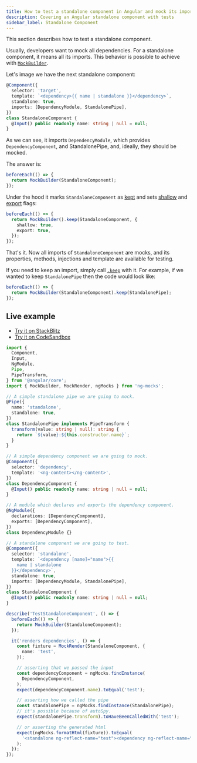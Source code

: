 ```yaml
---
title: How to test a standalone component in Angular and mock its imports
description: Covering an Angular standalone component with tests
sidebar_label: Standalone Component
---
```


This section describes how to test a standalone component.

Usually, developers want to mock all dependencies.
For a standalone component, it means all its imports.
This behavior is possible to achieve with [`MockBuilder`](../api/MockBuilder.md#shallow-flag).

Let's image we have the next standalone component:

```ts
@Component({
  selector: 'target',
  template: `<dependency>{{ name | standalone }}</dependency>`,
  standalone: true,
  imports: [DependencyModule, StandalonePipe],
})
class StandaloneComponent {
  @Input() public readonly name: string | null = null;
}
```

As we can see, it imports `DependencyModule`, which provides `DependencyComponent`, and StandalonePipe,
and, ideally, they should be mocked.

The answer is:

```ts
beforeEach(() => {
  return MockBuilder(StandaloneComponent);
});
```

Under the hood it marks `StandaloneComponent` as [kept](../api/MockBuilder.md#keep)
and sets [shallow](../api/MockBuilder.md#shallow-flag) and [export](../api/MockBuilder.md#export-flag) flags:

```ts
beforeEach(() => {
  return MockBuilder().keep(StandaloneComponent, {
    shallow: true,
    export: true,
  });
});
```

That's it. Now all imports of `StandaloneComponent` are mocks,
and its properties, methods, injections and template are available for testing. 

If you need to keep an import, simply call [`.keep`](../api/MockBuilder.md#keep) with it.
For example, if we wanted to keep `StandalonePipe` then the code would look like:

```ts
beforeEach(() => {
  return MockBuilder(StandaloneComponent).keep(StandalonePipe);
});
```

## Live example

- [Try it on StackBlitz](https://stackblitz.com/github/help-me-mom/ng-mocks-sandbox/tree/tests?file=src/examples/TestStandaloneComponent/test.spec.ts&initialpath=%3Fspec%3DTestStandaloneComponent)
- [Try it on CodeSandbox](https://codesandbox.io/s/github/help-me-mom/ng-mocks-sandbox/tree/tests?file=/src/examples/TestStandaloneComponent/test.spec.ts&initialpath=%3Fspec%3DTestStandaloneComponent)

```ts title="https://github.com/help-me-mom/ng-mocks/tree/master/examples/TestStandaloneComponent/test.spec.ts"
import {
  Component,
  Input,
  NgModule,
  Pipe,
  PipeTransform,
} from '@angular/core';
import { MockBuilder, MockRender, ngMocks } from 'ng-mocks';

// A simple standalone pipe we are going to mock.
@Pipe({
  name: 'standalone',
  standalone: true,
})
class StandalonePipe implements PipeTransform {
  transform(value: string | null): string {
    return `${value}:${this.constructor.name}`;
  }
}

// A simple dependency component we are going to mock.
@Component({
  selector: 'dependency',
  template: '<ng-content></ng-content>',
})
class DependencyComponent {
  @Input() public readonly name: string | null = null;
}

// A module which declares and exports the dependency component.
@NgModule({
  declarations: [DependencyComponent],
  exports: [DependencyComponent],
})
class DependencyModule {}

// A standalone component we are going to test.
@Component({
  selector: 'standalone',
  template: `<dependency [name]="name">{{
    name | standalone
  }}</dependency>`,
  standalone: true,
  imports: [DependencyModule, StandalonePipe],
})
class StandaloneComponent {
  @Input() public readonly name: string | null = null;
}

describe('TestStandaloneComponent', () => {
  beforeEach(() => {
    return MockBuilder(StandaloneComponent);
  });

  it('renders dependencies', () => {
    const fixture = MockRender(StandaloneComponent, {
      name: 'test',
    });

    // asserting that we passed the input
    const dependencyComponent = ngMocks.findInstance(
      DependencyComponent,
    );
    expect(dependencyComponent.name).toEqual('test');

    // asserting how we called the pipe
    const standalonePipe = ngMocks.findInstance(StandalonePipe);
    // it's possible because of autoSpy.
    expect(standalonePipe.transform).toHaveBeenCalledWith('test');

    // or asserting the generated html
    expect(ngMocks.formatHtml(fixture)).toEqual(
      '<standalone ng-reflect-name="test"><dependency ng-reflect-name="test"></dependency></standalone>',
    );
  });
});
```
